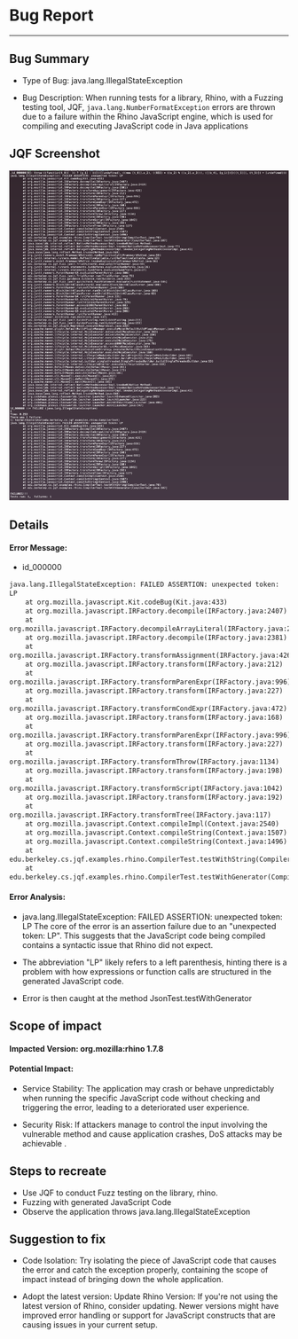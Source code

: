 # Bug Report
***

## Bug Summary
* Type of Bug: 
java.lang.IllegalStateException

* Bug Description: 
When running tests for a library, Rhino, with a Fuzzing testing tool, JQF,  `java.lang.NumberFormatException` errors are thrown due to a failure within the Rhino JavaScript engine, which is used for compiling and executing JavaScript code in Java applications


## JQF Screenshot
![id_000000-log.png](failures/id_000000-rhino-log.png)
## Details
#### Error Message:
- id_000000
```
java.lang.IllegalStateException: FAILED ASSERTION: unexpected token: LP
	at org.mozilla.javascript.Kit.codeBug(Kit.java:433)
	at org.mozilla.javascript.IRFactory.decompile(IRFactory.java:2407)
	at org.mozilla.javascript.IRFactory.decompileArrayLiteral(IRFactory.java:2419)
	at org.mozilla.javascript.IRFactory.decompile(IRFactory.java:2381)
	at org.mozilla.javascript.IRFactory.transformAssignment(IRFactory.java:426)
	at org.mozilla.javascript.IRFactory.transform(IRFactory.java:212)
	at org.mozilla.javascript.IRFactory.transformParenExpr(IRFactory.java:996)
	at org.mozilla.javascript.IRFactory.transform(IRFactory.java:227)
	at org.mozilla.javascript.IRFactory.transformCondExpr(IRFactory.java:472)
	at org.mozilla.javascript.IRFactory.transform(IRFactory.java:168)
	at org.mozilla.javascript.IRFactory.transformParenExpr(IRFactory.java:996)
	at org.mozilla.javascript.IRFactory.transform(IRFactory.java:227)
	at org.mozilla.javascript.IRFactory.transformThrow(IRFactory.java:1134)
	at org.mozilla.javascript.IRFactory.transform(IRFactory.java:198)
	at org.mozilla.javascript.IRFactory.transformScript(IRFactory.java:1042)
	at org.mozilla.javascript.IRFactory.transform(IRFactory.java:192)
	at org.mozilla.javascript.IRFactory.transformTree(IRFactory.java:117)
	at org.mozilla.javascript.Context.compileImpl(Context.java:2540)
	at org.mozilla.javascript.Context.compileString(Context.java:1507)
	at org.mozilla.javascript.Context.compileString(Context.java:1496)
	at edu.berkeley.cs.jqf.examples.rhino.CompilerTest.testWithString(CompilerTest.java:70)
	at edu.berkeley.cs.jqf.examples.rhino.CompilerTest.testWithGenerator(CompilerTest.java:107)
```


#### Error Analysis:

* java.lang.IllegalStateException: FAILED ASSERTION: unexpected token: LP
The core of the error is an assertion failure due to an "unexpected token: LP". This suggests that the JavaScript code being compiled contains a syntactic issue that Rhino did not expect. 

* The abbreviation "LP" likely refers to a left parenthesis, hinting there is a problem with how expressions or function calls are structured in the generated JavaScript code. 

* Error is then caught at the method JsonTest.testWithGenerator

## Scope of impact
#### Impacted Version: org.mozilla:rhino 1.7.8

#### Potential Impact:
* Service Stability:
The application may crash or behave unpredictably when running the specific JavaScript code without checking and triggering the error, leading to a deteriorated user experience.

* Security Risk:
If attackers manage to control the input involving the vulnerable method and cause application crashes, DoS attacks may be achievable .

## Steps to recreate
* Use JQF to conduct Fuzz testing on the library, rhino.
* Fuzzing with generated JavaScript Code
* Observe the application throws java.lang.IllegalStateException

## Suggestion to fix
* Code Isolation:
Try isolating the piece of JavaScript code that causes the error and catch the exception properly, containing the scope of impact instead of bringing down the whole application.

* Adopt the latest version:
Update Rhino Version: If you're not using the latest version of Rhino, consider updating. Newer versions might have improved error handling or support for JavaScript constructs that are causing issues in your current setup.  
